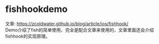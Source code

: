 # fishhookdemo
文章: https://zcoldwater.github.io/blog/article/ios/fishhook/   
Demo介绍了fish的简单使用，完全是配合文章来使用的，文章里面还会介绍fishhook的实现原理。  
